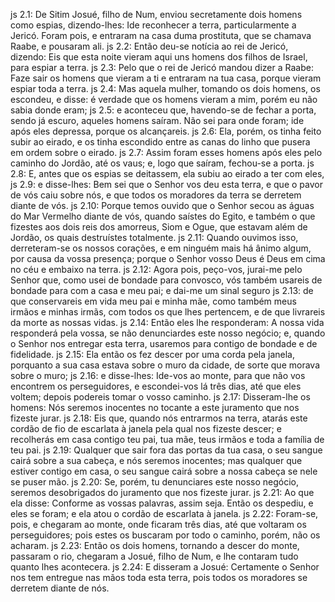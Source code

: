 js 2.1: De Sitim Josué, filho de Num, enviou secretamente dois homens como espias, dizendo-lhes: Ide reconhecer a terra, particularmente a Jericó. Foram pois, e entraram na casa duma prostituta, que se chamava Raabe, e pousaram ali.
js 2.2: Então deu-se notícia ao rei de Jericó, dizendo: Eis que esta noite vieram aqui uns homens dos filhos de Israel, para espiar a terra.
js 2.3: Pelo que o rei de Jericó mandou dizer a Raabe: Faze sair os homens que vieram a ti e entraram na tua casa, porque vieram espiar toda a terra.
js 2.4: Mas aquela mulher, tomando os dois homens, os escondeu, e disse: é verdade que os homens vieram a mim, porém eu não sabia donde eram;
js 2.5: e aconteceu que, havendo-se de fechar a porta, sendo já escuro, aqueles homens saíram. Não sei para onde foram; ide após eles depressa, porque os alcançareis.
js 2.6: Ela, porém, os tinha feito subir ao eirado, e os tinha escondido entre as canas do linho que pusera em ordem sobre o eirado.
js 2.7: Assim foram esses homens após eles pelo caminho do Jordão, até os vaus; e, logo que saíram, fechou-se a porta.
js 2.8: E, antes que os espias se deitassem, ela subiu ao eirado a ter com eles,
js 2.9: e disse-lhes: Bem sei que o Senhor vos deu esta terra, e que o pavor de vós caiu sobre nós, e que todos os moradores da terra se derretem diante de vós.
js 2.10: Porque temos ouvido que o Senhor secou as águas do Mar Vermelho diante de vós, quando saístes do Egito, e também o que fizestes aos dois reis dos amorreus, Siom e Ogue, que estavam além de Jordão, os quais destruístes totalmente.
js 2.11: Quando ouvimos isso, derreteram-se os nossos corações, e em ninguém mais há ânimo algum, por causa da vossa presença; porque o Senhor vosso Deus é Deus em cima no céu e embaixo na terra.
js 2.12: Agora pois, peço-vos, jurai-me pelo Senhor que, como usei de bondade para convosco, vós também usareis de bondade para com a casa e meu pai; e dai-me um sinal seguro
js 2.13: de que conservareis em vida meu pai e minha mãe, como também meus irmãos e minhas irmãs, com todos os que lhes pertencem, e de que livrareis da morte as nossas vidas.
js 2.14: Então eles lhe responderam: A nossa vida responderá pela vossa, se não denunciardes este nosso negócio; e, quando o Senhor nos entregar esta terra, usaremos para contigo de bondade e de fidelidade.
js 2.15: Ela então os fez descer por uma corda pela janela, porquanto a sua casa estava sobre o muro da cidade, de sorte que morava sobre o muro;
js 2.16: e disse-lhes: Ide-vos ao monte, para que não vos encontrem os perseguidores, e escondei-vos lá três dias, até que eles voltem; depois podereis tomar o vosso caminho.
js 2.17: Disseram-lhe os homens: Nós seremos inocentes no tocante a este juramento que nos fizeste jurar.
js 2.18: Eis que, quando nós entrarmos na terra, atarás este cordão de fio de escarlata à janela pela qual nos fizeste descer; e recolherás em casa contigo teu pai, tua mãe, teus irmãos e toda a família de teu pai.
js 2.19: Qualquer que sair fora das portas da tua casa, o seu sangue cairá sobre a sua cabeça, e nós seremos inocentes; mas qualquer que estiver contigo em casa, o seu sangue cairá sobre a nossa cabeça se nele se puser mão.
js 2.20: Se, porém, tu denunciares este nosso negócio, seremos desobrigados do juramento que nos fizeste jurar.
js 2.21: Ao que ela disse: Conforme as vossas palavras, assim seja. Então os despediu, e eles se foram; e ela atou o cordão de escarlata à janela.
js 2.22: Foram-se, pois, e chegaram ao monte, onde ficaram três dias, até que voltaram os perseguidores; pois estes os buscaram por todo o caminho, porém, não os acharam.
js 2.23: Então os dois homens, tornando a descer do monte, passaram o rio, chegaram a Josué, filho de Num, e lhe contaram tudo quanto lhes acontecera.
js 2.24: E disseram a Josué: Certamente o Senhor nos tem entregue nas mãos toda esta terra, pois todos os moradores se derretem diante de nós.
